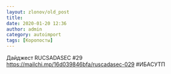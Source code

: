 ```yaml
---
layout: zlonov/old_post
title: 
date: 2020-01-20 12:36
author: admin
category: autoimport
tags: [Коропосты]
---
```


Дайджест RUCSADASEC #29 <a href="https://mailchi.mp/16d039846bfa/ruscadasec-029">https://mailchi.mp/16d039846bfa/ruscadasec-029</a> #ИБАСУТП

